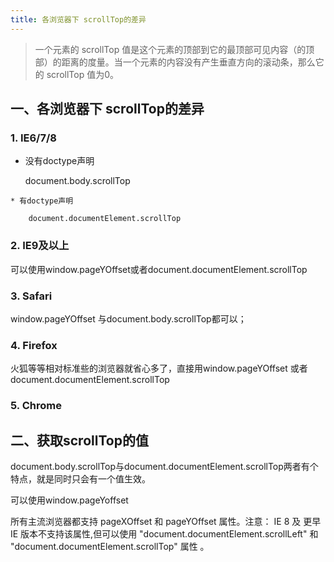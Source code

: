 ```yaml
---
title: 各浏览器下 scrollTop的差异 
---
```

>一个元素的 scrollTop 值是这个元素的顶部到它的最顶部可见内容（的顶部）的距离的度量。当一个元素的内容没有产生垂直方向的滚动条，那么它的 scrollTop 值为0。

## 一、各浏览器下 scrollTop的差异 

### 1. IE6/7/8

   
   * 没有doctype声明
   
        document.body.scrollTop 
		
	* 有doctype声明
	
	    document.documentElement.scrollTop
		
### 2. IE9及以上
     
  可以使用window.pageYOffset或者document.documentElement.scrollTop 

### 3. Safari

 window.pageYOffset 与document.body.scrollTop都可以； 
 
### 4. Firefox

火狐等等相对标准些的浏览器就省心多了，直接用window.pageYOffset 或者 document.documentElement.scrollTop 

### 5. Chrome



## 二、获取scrollTop的值

document.body.scrollTop与document.documentElement.scrollTop两者有个特点，就是同时只会有一个值生效。

可以使用window.pageYoffset

所有主流浏览器都支持 pageXOffset 和 pageYOffset 属性。注意： IE 8 及 更早 IE 版本不支持该属性,但可以使用 "document.documentElement.scrollLeft" 和 "document.documentElement.scrollTop" 属性 。